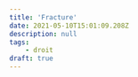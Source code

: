 ```yaml
---
title: 'Fracture'
date: 2021-05-10T15:01:09.208Z
description: null
tags:
    - droit
draft: true
---
```


